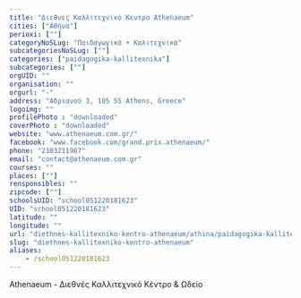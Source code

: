 ```yaml
---
title: "Διεθνες Καλλιτεχνικο Κεντρο Athenaeum"
cities: ["Αθήνα"]
perioxi: [""]
categoryNoSLug: "Παιδαγωγικά + Καλιτεχνικά"
subcategoriesNoSLug: [""]
categories: ["paidagogika-kallitexnika"]
subcategories: [""]
orgUID: ""
organisation: ""
orgurl: "-"
address: "Αδριανού 3, 105 55 Athens, Greece"
logoimg: ""
profilePhoto : "downloaded"
coverPhoto : "downloaded"
website: "www.athenaeum.com.gr/"
facebook: "www.facebook.com/grand.prix.athenaeum/"
phone: "2103211987"
email: "contact@athenaeum.com.gr"
courses: ""
places: [""]
rensponsibles: ""
zipcode: [""]
schoolsUID: "school051220181623"
UID: "school051220181623"
latitude: ""
longitude: ""
url: "diethnes-kallitexniko-kentro-athenaeum/athina/paidagogika-kallitexnika/"
slug: "diethnes-kallitexniko-kentro-athenaeum"
aliases:
    - /school051220181623
---
```





Athenaeum - Διεθνές Καλλιτεχνικό Κέντρο &amp; Ωδείο
